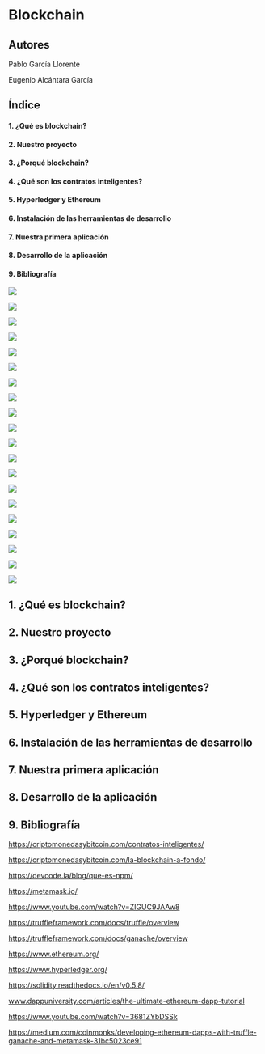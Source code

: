 # Blockchain

## Autores

  Pablo García Llorente
  
  Eugenio Alcántara García
  

## Índice

  ####   1. ¿Qué es blockchain?
  
  ####   2. Nuestro proyecto
  
  ####   3. ¿Porqué blockchain?
  
  ####   4. ¿Qué son los contratos inteligentes?
  
  ####   5. Hyperledger y Ethereum
  
  ####   6. Instalación de las herramientas de desarrollo
  
  ####   7. Nuestra primera aplicación
  
  ####   8. Desarrollo de la aplicación
  
  ####   9. Bibliografía
  
![](./elecciones/imagenes/CompilarContratoV2.png)

![](./elecciones/imagenes/CompilarContratosV1.png)

![](./elecciones/imagenes/EjecucionContratoV2.png)

![](./elecciones/imagenes/EthereumLogo.png)

![](./elecciones/imagenes/EthereumPrices.png)

![](./elecciones/imagenes/GanacheCuentas1.png)

![](./elecciones/imagenes/HyperledgerLogo.png)

![](./elecciones/imagenes/Metamask+Ganache+Truffle.png)

![](./elecciones/imagenes/TestV2.png)

![](./elecciones/imagenes/TestV2Fallo.png)

![](./elecciones/imagenes/TruffleConsoleV1.png)

![](./elecciones/imagenes/contratoV1.png)

![](./elecciones/imagenes/contratoV2.png)

![](./elecciones/imagenes/jsV1.png)

![](./elecciones/imagenes/contratosInteligentes.jpg)

![](./elecciones/imagenes/dapp_diagram.png)

![](./elecciones/imagenes/ethereum_blockchain_nodes_diagram.png)

![](./elecciones/imagenes/web_application_diagram.png)

![](./elecciones/imagenes/contrato.png)

![](./elecciones/imagenes/contrato.png)
  
##   1. ¿Qué es blockchain?
  
##   2. Nuestro proyecto
 
##   3. ¿Porqué blockchain?
  
##   4. ¿Qué son los contratos inteligentes?
  
##   5. Hyperledger y Ethereum
  
##   6. Instalación de las herramientas de desarrollo
  
##   7. Nuestra primera aplicación
  
##   8. Desarrollo de la aplicación

##   9. Bibliografía

https://criptomonedasybitcoin.com/contratos-inteligentes/

https://criptomonedasybitcoin.com/la-blockchain-a-fondo/

https://devcode.la/blog/que-es-npm/

https://metamask.io/

https://www.youtube.com/watch?v=ZIGUC9JAAw8

https://truffleframework.com/docs/truffle/overview

https://truffleframework.com/docs/ganache/overview

https://www.ethereum.org/

https://www.hyperledger.org/

https://solidity.readthedocs.io/en/v0.5.8/

www.dappuniversity.com/articles/the-ultimate-ethereum-dapp-tutorial

https://www.youtube.com/watch?v=3681ZYbDSSk

https://medium.com/coinmonks/developing-ethereum-dapps-with-truffle-ganache-and-metamask-31bc5023ce91

